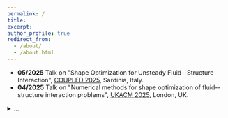 ```yaml
---
permalink: /
title: 
excerpt: 
author_profile: true
redirect_from: 
  - /about/
  - /about.html
---
```


- **05/2025** Talk on "Shape Optimization for Unsteady Fluid--Structure Interaction", <a href="https://coupled2025.cimne.com">COUPLED 2025</a>, Sardinia, Italy.
- **04/2025** Talk on "Numerical methods for shape optimization of fluid--structure interaction problems", <a href="https://sites.google.com/view/ukacm2025conference">UKACM 2025</a>, London, UK.
<details><summary>...</summary>
  <ul>
  <li> <b>31/01/2025</b> Talk on "Image Registration Using Optimal Control of a Linear Hyperbolic Transport Equation", <a href="https://colibri.uni-graz.at/de/colibri-focus-workshop-computational-medicine/">COLIBRI Focus Workshop on Computational Medicine</a>, Graz, Austria.</li>
  <li> <b>16/12/2024</b> Talk on "Shape Optimization for Fluid-Structure Interaction", Hamburg University of Technology, Hamburg, Germany.</li>
  <li> <b>24/10/2024</b> Talk on "Image Registration as a PDE-Constrained Optimization Problem", <a href="https://www.nawigraz.at">NAWI Graz</a> Scientific Advisory Board Meeting, Graz, Austria.</li>
  <li> <b>30/09/2024</b> Talk on "Shape Optimal Design of Fluid-Structure Interaction Problems", <a href="https://www.uni-graz.at/de/veranstaltungen/colibri-day/">COLIBRI Day 2024</a>, Uni Graz, Austria.</li>
  <li> <b>14/08/2024</b> Talk on "Image Registration in Non-Reflexive Banach Spaces", <a href="https://www.conferences.uni-hamburg.de/event/301/">IFIP TC7</a>, Hamburg, Germany.</li>
  <li> <b>24/07/2024</b> Talk on "Image Registration Using Optimal Control of a Linear Hyperbolic Transport Equation", <a href="https://ismp2024.gerad.ca/schedule/PS7/-74">ISMP 2024</a>, Montr&eacute;al, Canada.</li>
  <li> <b>09/05/2024</b> Talk on "Learning Mesh Motion Techniques with Application to Fluid-Structure Interaction", <a href="https://www.imperial.ac.uk/ammp/seminars--events/ammp-research-group-seminars/lc2-learning-computation-control-seminar/">LC2 Seminar</a>, Imperial College London, UK.</li>
  <li> <b>23/01/2024</b> Talk on "Improved Regularity Results for Linear Hyperbolic Equations with Application to Fluid-Structure Interaction", <a href="https://sites.google.com/view/appliedanalysisgraz/">Applied Analysis Seminar</a>, Uni Graz, Austria.</li>
  <li> <b>07/12/2023</b> Talk on "Topology Optimization of Fluid Flow", Research Seminar in Inverse Problems and Mathematical Imaging, Uni Graz, Austria. </li>
  <li> <b>01/12/2023</b> Talk on "Modeling Aspects of Transformation Based Shape Optimization and Image Registration", SciML@Simula workshop, Oslo, Norway.</li>
    </ul>
  </details>

